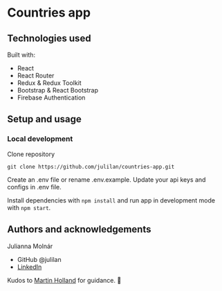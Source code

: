 # Countries app

## Technologies used

Built with:

- React
- React Router
- Redux & Redux Toolkit
- Bootstrap & React Bootstrap
- Firebase Authentication

## Setup and usage

### Local development

Clone repository

```
git clone https://github.com/julilan/countries-app.git
```

Create an .env file or rename .env.example. Update your api keys and configs in .env file.

Install dependencies with `npm install` and run app in development mode with `npm start`.

## Authors and acknowledgements

Julianna Molnár
- GitHub @julilan
- [LinkedIn](https://www.linkedin.com/in/julilan/)

Kudos to [Martin Holland](https://github.com/martin-holland) for guidance. 👏
